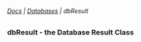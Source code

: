 ###### [Docs](/docs/) | [Databases](/docs/database-connections) | dbResult

### dbResult - the Database Result Class
